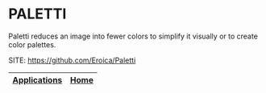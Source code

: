 # PALETTI
 
 Paletti reduces an image into fewer colors to simplify it visually or to create color palettes.
 
 SITE: https://github.com/Eroica/Paletti

 | [Applications](https://portable-linux-apps.github.io/apps.html) | [Home](https://portable-linux-apps.github.io)
 | --- | --- |
